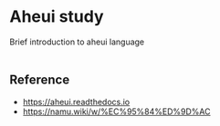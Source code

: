# Aheui study  
Brief introduction to aheui language  
<br>
## Reference  
- https://aheui.readthedocs.io  
- https://namu.wiki/w/%EC%95%84%ED%9D%AC  
